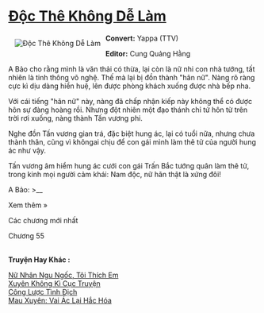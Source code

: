 <a href="https://utruyen.com/truyen/doc-the-khong-de-lam/19082/" title="Độc Thê Không Dễ Làm"><h1>Độc Thê Không Dễ Làm</h1></a><div style="display:table"><img align="right" style="float: left; padding: 10px;" src="https://utruyen.com/images/story/200x260/doc-the-khong-de-lam.jpg" alt="Độc Thê Không Dễ Làm"><b>Convert:</b> Yappa (TTV)<p></p><b>Editor:</b> Cung Quảng Hằng<p></p>A Bảo cho rằng mình là văn thải có thừa, lại còn là nữ nhi con nhà tướng, tất nhiên là tinh thông võ nghệ. Thế mà lại bị đồn thành "hãn nữ". Nàng rõ ràng cực kì dịu dàng hiền huệ, lên được phòng khách xuống được nhà bếp nha.<p></p>Với cái tiếng "hãn nữ" này, nàng đã chấp nhận kiếp này không thể có được hôn sự đàng hoàng rồi. Nhưng đột nhiên một đạo thánh chỉ tứ hôn từ trên trời rơi xuống, nàng thành Tấn vương phi.<p></p>Nghe đồn Tấn vương gian trá, đặc biệt hung ác, lại có tuổi nữa, nhưng chưa thành thân, cũng vì khôngai chịu để con gái mình làm thê tử của người hung ác như vậy.<p></p>Tấn vương âm hiểm hung ác cưới con gái Trấn Bắc tướng quân làm thê tử, trong kinh mọi người cảm khái: Nam độc, nữ hãn thật là xứng đôi!<p></p>A Bảo: >__<p></p>Xem thêm »<p></p>Các chương mới nhất<p></p><p></p>Chương 55</div><p><br><b>Truyện Hay Khác :</b></p><a href="https://utruyen.com/truyen/nu-nhan-ngu-ngoc-toi-thich-em/17056/" alt="Nữ Nhân Ngu Ngốc, Tôi Thích Em">Nữ Nhân Ngu Ngốc, Tôi Thích Em</a><br/><a href="https://github.com/quanluxury/ngontinhhot/tree/master/truyenhay/16432/" alt="Xuyên Không Kì Cục Truyện">Xuyên Không Kì Cục Truyện</a><br/><a href="https://github.com/quanluxury/ngontinhhot/tree/master/truyenhay/19106/" alt="Công Lược Tình Địch">Công Lược Tình Địch</a><br/><a href="https://truyenngontinhay.wordpress.com/2019/10/03/mau-xuyen-vai-ac-lai-hac-hoa/" alt="Mau Xuyên: Vai Ác Lại Hắc Hóa">Mau Xuyên: Vai Ác Lại Hắc Hóa</a><br/>